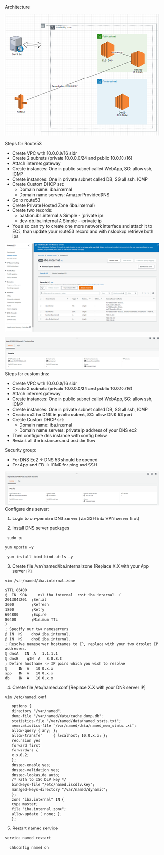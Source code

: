 Architecture

![img.png](pictures/custom-dns-vpc.png)


Steps for Route53:

* Create VPC with 10.0.0.0/16 sidr
* Create 2 subnets (private 10.0.0.0/24 and public 10.0.10./16)
* Attach internet gateway
* Create instances: One in public subnet called WebApp, SG: allow ssh, ICMP
* Create instances: One in private subnet called DB, SG all ssh, ICMP
* Create Custom DHCP set:
  * Domain name: iba.internal
  * Domain name servers: AmazonProvidedDNS
* Go to route53
* Create Private Hosted Zone (iba.internal)
* Create two records:
  * bastion.iba.internal	A	Simple	-	(private ip) 
  * dev-db.iba.internal	A	Simple	-	(private ip)
* You also can try to create one more network interface and attach it to EC2, than update your route53 record and with nslookup retrieve both ips


![img.png](pictures/route_53.png)

![img_2.png](pictures/route_dhcp.png)
Steps for custom dns:

* Create VPC with 10.0.0.0/16 sidr
* Create 2 subnets (private 10.0.0.0/24 and public 10.0.10./16)
* Attach internet gateway
* Create instances: One in public subnet called WebApp, SG: allow ssh, ICMP
* Create instances: One in private subnet called DB, SG all ssh, ICMP
* Create ec2 for DNS in public subnet, SG: allow DNS 53 port
* Create Custom DHCP set:
    * Domain name: iba.internal
    * Domain name servers: private ip address of your DNS ec2
* Then configure dns instance with config below
* Restart all the instances and test the flow

Security group:

* For DNS Ec2 -> DNS 53 should be opened
* For App and DB -> ICMP for ping and SSH


![img_1.png](pictures/dhcp_custom_dns.png)
Configure dns server:

1. Login to on-premise DNS server (via SSH into VPN server first)

2. Install DNS server packages

``` sudo su```

```yum update –y```

``` yum install bind bind-utils –y```

3. Create file /var/named/iba.internal.zone [Replace X.X with your App server IP]

```
vim /var/named/iba.internal.zone
```

```
$TTL 86400
@  IN  SOA     ns1.iba.internal. root.iba.internal. (
2013042201  ;Serial
3600        ;Refresh
1800        ;Retry
604800      ;Expire
86400       ;Minimum TTL
)
; Specify our two nameservers
@ IN  NS    dnsA.iba.internal.
@ IN  NS    dnsB.iba.internal.
; Resolve nameserver hostnames to IP, replace with your two droplet IP addresses.
@ dnsA   IN  A   1.1.1.1
@ dnsB    qIN  A   8.8.8.8
; Define hostname -> IP pairs which you wish to resolve
@     IN  A   10.0.x.x
app   IN  A   10.0.x.x
db    IN  A   10.0.x.x
```

4. Create file /etc/named.conf [Replace X.X with your DNS server IP]


```
vim /etc/named.conf
```

```
   options {
   directory "/var/named";
   dump-file "/var/named/data/cache_dump.db";
   statistics-file "/var/named/data/named_stats.txt";
   memstatistics-file "/var/named/data/named_mem_stats.txt";
   allow-query { any; };
   allow-transfer     { localhost; 10.0.x.x; };
   recursion yes;
   forward first;
   forwarders {
   x.x.0.2;
   };
   dnssec-enable yes;
   dnssec-validation yes;
   dnssec-lookaside auto;
   /* Path to ISC DLV key */
   bindkeys-file "/etc/named.iscdlv.key";
   managed-keys-directory "/var/named/dynamic";
   };
   zone "iba.internal" IN {
   type master;
   file "iba.internal.zone";
   allow-update { none; };
   };
```

5. Restart named service

```service named restart```

```  chkconfig named on```